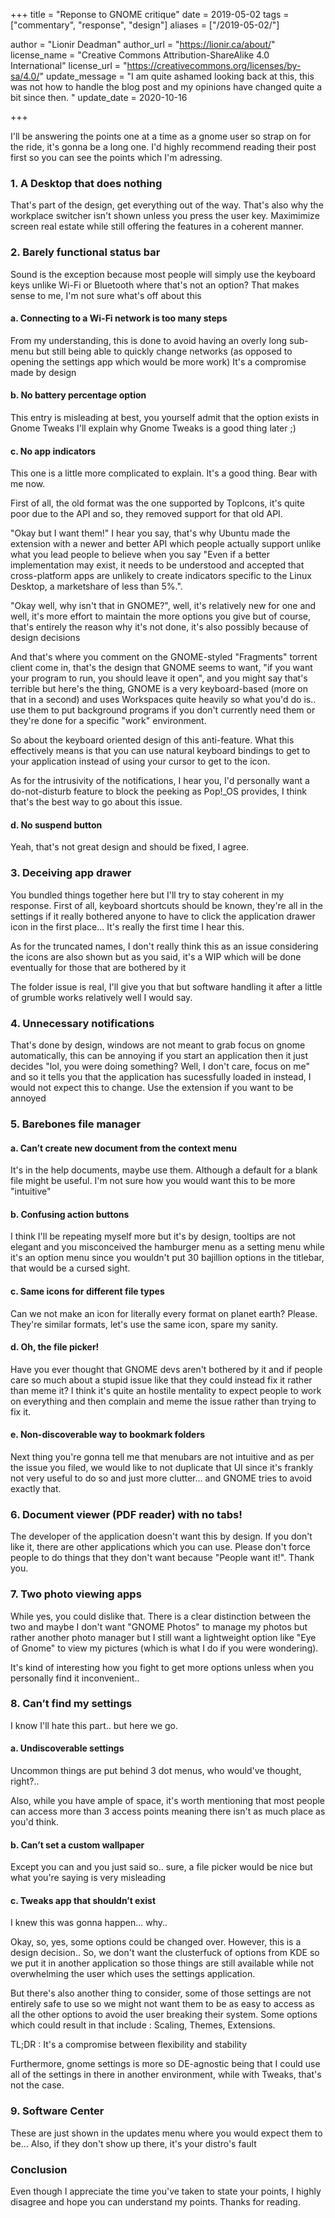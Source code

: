 +++
title = "Reponse to GNOME critique"
date = 2019-05-02
tags = ["commentary", "response", "design"]
aliases = ["/2019-05-02/"]

author = "Lionir Deadman"
author_url = "https://lionir.ca/about/"
license_name = "Creative Commons Attribution-ShareAlike 4.0 International"
license_url = "https://creativecommons.org/licenses/by-sa/4.0/"
update_message = "I am quite ashamed looking back at this, this was not how to handle the blog post and my opinions have changed quite a bit since then. "
update_date = 2020-10-16
 
+++

I'll be answering the points one at a time as a gnome user so strap on for the ride, it's gonna be a long one. I'd highly recommend reading their post first so you can see the points which I'm adressing.
<!--more-->
### 1. A Desktop that does nothing

That's part of the design, get everything out of the way. That's also why the workplace switcher isn't shown unless you press the user key. Maximimize screen real estate while still offering the features in a coherent manner.

### 2. Barely functional status bar

Sound is the exception because most people will simply use the keyboard keys unlike Wi-Fi or Bluetooth where that's not an option? That makes sense to me, I'm not sure what's off about this
#### a. Connecting to a Wi-Fi network is too many steps

From my understanding, this is done to avoid having an overly long sub-menu but still being able to quickly change networks (as opposed to opening the settings app which would be more work) It's a compromise made by design
#### b. No battery percentage option

This entry is misleading at best, you yourself admit that the option exists in Gnome Tweaks I'll explain why Gnome Tweaks is a good thing later ;)
#### c. No app indicators

This one is a little more complicated to explain. It's a good thing. Bear with me now.

First of all, the old format was the one supported by TopIcons, it's quite poor due to the API and so, they removed support for that old API.

"Okay but I want them!" I hear you say, that's why Ubuntu made the extension with a newer and better API which people actually support unlike what you lead people to believe when you say "Even if a better implementation may exist, it needs to be understood and accepted that cross-platform apps are unlikely to create indicators specific to the Linux Desktop, a marketshare of less than 5%.".

"Okay well, why isn't that in GNOME?", well, it's relatively new for one and well, it's more effort to maintain the more options you give but of course, that's entirely the reason why it's not done, it's also possibly because of design decisions

And that's where you comment on the GNOME-styled "Fragments" torrent client come in, that's the design that GNOME seems to want, "if you want your program to run, you should leave it open", and you might say that's terrible but here's the thing, GNOME is a very keyboard-based (more on that in a second) and uses Workspaces quite heavily so what you'd do is.. use them to put background programs if you don't currently need them or they're done for a specific "work" environment.

So about the keyboard oriented design of this anti-feature. What this effectively means is that you can use natural keyboard bindings to get to your application instead of using your cursor to get to the icon.

As for the intrusivity of the notifications, I hear you, I'd personally want a do-not-disturb feature to block the peeking as Pop!_OS provides, I think that's the best way to go about this issue.
#### d. No suspend button

Yeah, that's not great design and should be fixed, I agree.
### 3. Deceiving app drawer

You bundled things together here but I'll try to stay coherent in my response. First of all, keyboard shortcuts should be known, they're all in the settings if it really bothered anyone to have to click the application drawer icon in the first place... It's really the first time I hear this.

As for the truncated names, I don't really think this as an issue considering the icons are also shown but as you said, it's a WIP which will be done eventually for those that are bothered by it

The folder issue is real, I'll give you that but software handling it after a little of grumble works relatively well I would say.
### 4. Unnecessary notifications

That's done by design, windows are not meant to grab focus on gnome automatically, this can be annoying if you start an application then it just decides "lol, you were doing something? Well, I don't care, focus on me" and so it tells you that the application has sucessfully loaded in instead, I would not expect this to change. Use the extension if you want to be annoyed
### 5. Barebones file manager
#### a. Can’t create new document from the context menu

It's in the help documents, maybe use them. Although a default for a blank file might be useful. I'm not sure how you would want this to be more "intuitive"
#### b. Confusing action buttons

I think I'll be repeating myself more but it's by design, tooltips are not elegant and you misconceived the hamburger menu as a setting menu while it's an option menu since you wouldn't put 30 bajillion options in the titlebar, that would be a cursed sight.
#### c. Same icons for different file types

Can we not make an icon for literally every format on planet earth? Please. They're similar formats, let's use the same icon, spare my sanity.
#### d. Oh, the file picker!

Have you ever thought that GNOME devs aren't bothered by it and if people care so much about a stupid issue like that they could instead fix it rather than meme it? I think it's quite an hostile mentality to expect people to work on everything and then complain and meme the issue rather than trying to fix it.
#### e. Non-discoverable way to bookmark folders

Next thing you're gonna tell me that menubars are not intuitive and as per the issue you filed, we would like to not duplicate that UI since it's frankly not very useful to do so and just more clutter... and GNOME tries to avoid exactly that.
### 6. Document viewer (PDF reader) with no tabs!

The developer of the application doesn't want this by design. If you don't like it, there are other applications which you can use. Please don't force people to do things that they don't want because "People want it!". Thank you.
### 7. Two photo viewing apps

While yes, you could dislike that. There is a clear distinction between the two and maybe I don't want "GNOME Photos" to manage my photos but rather another photo manager but I still want a lightweight option like "Eye of Gnome" to view my pictures (which is what I do if you were wondering).

It's kind of interesting how you fight to get more options unless when you personally find it inconvenient..
### 8. Can’t find my settings

I know I'll hate this part.. but here we go.
#### a. Undiscoverable settings

Uncommon things are put behind 3 dot menus, who would've thought, right?..

Also, while you have ample of space, it's worth mentioning that most people can access more than 3 access points meaning there isn't as much place as you'd think.
#### b. Can’t set a custom wallpaper

Except you can and you just said so.. sure, a file picker would be nice but what you're saying is very misleading
#### c. Tweaks app that shouldn’t exist

I knew this was gonna happen... why..

Okay, so, yes, some options could be changed over. However, this is a design decision.. So, we don't want the clusterfuck of options from KDE so we put it in another application so those things are still available while not overwhelming the user which uses the settings application.

But there's also another thing to consider, some of those settings are not entirely safe to use so we might not want them to be as easy to access as all the other options to avoid the user breaking their system. Some options which could result in that include : Scaling, Themes, Extensions.

TL;DR : It's a compromise between flexibility and stability

Furthermore, gnome settings is more so DE-agnostic being that I could use all of the settings in there in another environment, while with Tweaks, that's not the case.
### 9. Software Center

These are just shown in the updates menu where you would expect them to be... Also, if they don't show up there, it's your distro's fault

### Conclusion

Even though I appreciate the time you've taken to state your points, I highly disagree and hope you can understand my points. Thanks for reading.

